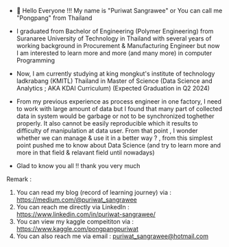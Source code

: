 - 👋 Hello Everyone !!! My name is "Puriwat Sangrawee" or You can call me "Pongpang" from Thailand
- I graduated from Bachelor of Engineering (Polymer Engineering) from Suranaree University of Technology in Thailand with several years of working background in Procurement & Manufacturing Engineer but now I am interested to learn more and more (and many more) in computer Programming 
- Now, I am currently studying at king mongkut's institute of technology ladkrabang (KMITL) Thailand in Master of Science (Data Science and Analytics ; AKA KDAI Curriculum) (Expected Graduation in Q2 2024)
- From my previous experience as process engineer in one factory, I need to work with large amount of data but I found that many part of collected data in system would be garbage or not to be synchronized toghether properly. It also cannot be easily reproducible  which it results to difficulty of manipulation at data user. From that point , I wonder whether we can manage & use it in a better way ? , from this simplest point pushed me to know about Data Science (and try to learn more and more in that field & relavant field until nowadays)

- Glad to know you all !! thank you very much 

Remark : 
1. You can read my blog (record of learning journey) via : https://medium.com/@puriwat_sangrawee
2. You can reach me directly via LinkedIn : https://www.linkedin.com/in/puriwat-sangrawee/
3. You can view my kaggle compeititon via : https://www.kaggle.com/pongpangpuriwat 
4. You can also reach me via email : puriwat_sangrawee@hotmail.com



<!---
Pongpang-2102/Pongpang-2102 is a ✨ special ✨ repository because its `README.md` (this file) appears on your GitHub profile.
You can click the Preview link to take a look at your changes.
--->
